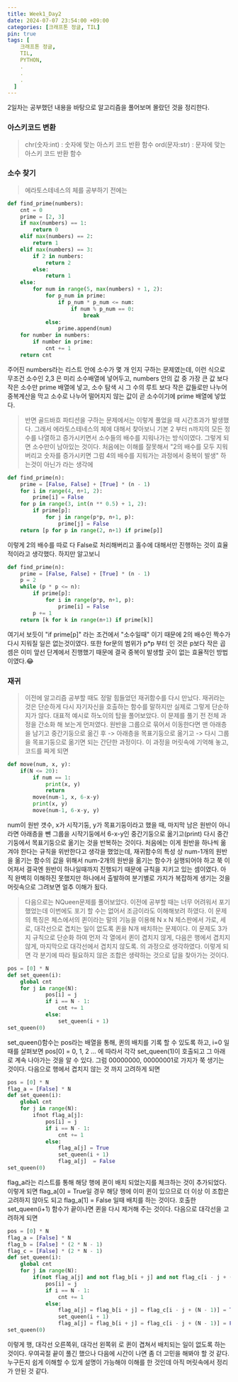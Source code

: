 ```yaml
---
title: Week1_Day2
date: 2024-07-07 23:54:00 +09:00
categories: [크래프톤 정글, TIL]
pin: true
tags: [
    크래프톤 정글,
    TIL,
    PYTHON,
    .
    .
    .
  ]
---
```


2일차는 공부했던 내용을 바탕으로 알고리즘을 풀어보며 몰랐던 것을 정리한다.

### 아스키코드 변환

> chr(숫자:int) : 숫자에 맞는 아스키 코드 반환 함수
> ord(문자:str) : 문자에 맞는 아스키 코드 반환 함수

### 소수 찾기

> 에라토스테네스의 체를 공부하기 전에는

```python
def find_prime(numbers):
    cnt = 0
    prime = [2, 3]
    if max(numbers) == 1:
        return 0
    elif max(numbers) == 2:
        return 1
    elif max(numbers) == 3:
        if 2 in numbers:
            return 2
        else:
            return 1
    else:
        for num in range(5, max(numbers) + 1, 2):
            for p_num in prime:
                if p_num * p_num <= num:
                    if num % p_num == 0:
                        break
            else:
                prime.append(num)
    for number in numbers:
        if number in prime:
            cnt += 1
    return cnt
```

주어진 numbers라는 리스트 안에 소수가 몇 개 인지 구하는 문제였는데, 이런 식으로 무조건 소수인 2,3 은 미리 소수배열에 넣어두고, numbers 안의 값 중 가장 큰 값 보다 작은 소수만 prime 배열에 넣고, 소수 탐색 시 그 수의 루트 보다 작은 값들로만 나누어 중복계산을 막고 소수로 나누어 떨어지지 않는 값이 곧 소수이기에 prime 배열에 넣었다.

> 반면 골드바흐 파티션을 구하는 문제에서는 이렇게 풀었을 때 시간초과가 발생했다.
> 그래서 에라토스테네스의 체에 대해서 찾아보니 기본 2 부터 n까지의 모든 정수를 나열하고 증가시키면서 소수들의 배수를 지워나가는 방식이였다. 그렇게 되면 소수만이 남아있는 것이다.
> 처음에는 이해를 잘못해서
> "2의 배수를 모두 지워버리고 숫자를 증가시키면 그럼 4의 배수를 지워가는 과정에서 중복이 발생"
> 하는것이 아닌가 라는 생각에

```python
def find_prime(n):
    prime = [False, False] + [True] * (n - 1)
    for i in range(4, n+1, 2):
        prime[i] = False
    for p in range(3, int(n ** 0.5) + 1, 2):
        if prime[p]:
            for j in range(p*p, n+1, p):
                prime[j] = False
    return [p for p in range(2, n+1) if prime[p]]
```

이렇게 2의 배수를 따로 다 False로 처리해버리고 홀수에 대해서만 진행하는 것이 효율적이라고 생각했다.
하지만 알고보니

```python
def find_prime(n):
    prime = [False, False] + [True] * (n - 1)
    p = 2
    while (p * p <= n):
        if prime[p]:
            for i in range(p*p, n+1, p):
                prime[i] = False
        p += 1
    return [k for k in range(n+1) if prime[k]]
```

여기서 보듯이 "if prime[p]" 라는 조건에서 "소수일때" 이기 때문에 2의 배수인 짝수가 다시 지워질 일은 없는것이였다.
또한 for문의 범위가 p\*p 부터 인 것은 p보다 작은 곱셈은 이미 앞선 단계에서 진행했기 때문에 결국 중복이 발생할 곳이 없는 효율적인 방법이였다.😂

### 재귀

> 이전에 알고리즘 공부할 때도 정말 힘들었던 재귀함수를 다시 만났다.
> 재귀라는 것은 단순하게 다시 자기자신을 호출하는 함수를 말하지만 실제로 그렇게 단순하지가 않다.
> 대표적 예시로 하노이의 탑을 풀어보았다.
> 이 문제를 풀기 전 전체 과정을 간소화 해 보는게 먼저였다. 원반을 그룹으로 묶어서 이동한다면 맨 아래층을 남기고 중간기둥으로 옮긴 후 -> 아래층을 목표기둥으로 옮기고 -> 다시 그룹을 목표기둥으로 옮기면 되는 간단한 과정이다.
> 이 과정을 머릿속에 기억해 놓고, 코드를 짜게 되면

```python
def move(num, x, y):
    if(N <= 20):
        if num == 1:
            print(x, y)
            return
        move(num-1, x, 6-x-y)
        print(x, y)
        move(num-1, 6-x-y, y)
```

num이 원반 갯수, x가 시작기둥, y가 목표기둥이라고 했을 때, 마지막 남은 원반이 아니라면 아래층을 뺀 그룹을 시작기둥에서 6-x-y인 중간기둥으로 옮기고(print) 다시 중간기둥에서 목표기둥으로 옮기는 것을 반복하는 것이다.
처음에는 이게 원반을 하나씩 옮겨야 한다는 규칙을 위반한다고 생각을 했었는데, 재귀함수의 특성 상 num-1개의 원반을 옮기는 함수의 값을 위해서 num-2개의 원반을 옮기는 함수가 실행되어야 하고 쭉 이어져서 결국엔 원반이 하나일때까지 진행되기 때문에 규칙을 지키고 있는 셈이였다.
아직 완벽히 이해하진 못했지만 하나에서 출발하여 분기별로 가지가 복잡하게 생기는 것을 머릿속으로 그려보면 얼추 이해가 됬다.

> 다음으로는 NQueen문제를 풀어보았다. 이전에 공부할 때는 너무 어려워서 포기했었는데 이번에도 포기 할 수는 없어서 조금이라도 이해해보려 하였다.
> 이 문제의 특징은 체스에서의 퀸이라는 말의 기능을 이용해 N x N 체스판에서 가로, 세로, 대각선으로 겹치는 일이 없도록 퀸을 N개 배치하는 문제이다.
> 이 문제도 3가지 규칙으로 단순화 하여 먼저 각 열에서 퀸이 겹치지 않게, 다음은 행에서 겹치지 않게, 마지막으로 대각선에서 겹치지 않도록. 의 과정으로 생각하였다.
> 이렇게 되면 각 분기에 따라 필요하지 않은 조합은 생략하는 것으로 답을 찾아가는 것이다.

```python
pos = [0] * N
def set_queen(i):
    global cnt
    for j in range(N):
            pos[i] = j
            if i == N - 1:
                cnt += 1
            else:
                set_queen(i + 1)
set_queen(0)
```

set_queen()함수는 pos라는 배열을 통해, 퀸의 배치를 기록 할 수 있도록 하고, i=0 일 때를 살펴보면 pos[0] = 0, 1, 2 ... 에 따라서 각각 set_queen(1)이 호출되고 그 아래로 계속 나아가는 것을 알 수 있다. 그럼 00000000, 00000001로 가지가 쭉 생기는 것이다.
다음으로 행에서 겹치지 않는 것 까지 고려하게 되면

```python
pos = [0] * N
flag_a = [False] * N
def set_queen(i):
    global cnt
    for j in range(N):
        ifnot flag_a[j]:
            pos[i] = j
            if i == N - 1:
                cnt += 1
            else:
                flag_a[j] = True
                set_queen(i + 1)
                flag_a[j]  = False
set_queen(0)
```

flag_a라는 리스트를 통해 해당 행에 퀸이 배치 되었는지를 체크하는 것이 추가되었다. 이렇게 되면 flag_a[0] = True일 경우 해당 행에 이미 퀸이 있으므로 더 이상 이 조합은 고려하지 않아도 되고 flag_a[1] = False 일때 배치를 하는 것이다. 호출한 set_queen(i+1) 함수가 끝이나면 퀸을 다시 제거해 주는 것이다.
다음으로 대각선을 고려하게 되면

```python
pos = [0] * N
flag_a = [False] * N
flag_b = [False] * (2 * N - 1)
flag_c = [False] * (2 * N - 1)
def set_queen(i):
    global cnt
    for j in range(N):
        if(not flag_a[j] and not flag_b[i + j] and not flag_c[i - j + (N - 1)]):
            pos[i] = j
            if i == N - 1:
                cnt += 1
            else:
                flag_a[j] = flag_b[i + j] = flag_c[i - j + (N - 1)] = True
                set_queen(i + 1)
                flag_a[j] = flag_b[i + j] = flag_c[i - j + (N - 1)] = False
set_queen(0)
```

이렇게 행, 대각선 오른쪽위, 대각선 왼쪽위 로 퀸이 겹쳐서 배치되는 일이 없도록 하는 것이다.
우여곡절 끝이 풀긴 했으나 다음에 시간이 나면 좀 더 고민을 해봐야 할 것 같다.
누구든지 쉽게 이해할 수 있게 설명이 가능해야 이해를 한 것인데 아직 머릿속에서 정리가 안된 것 같다.
